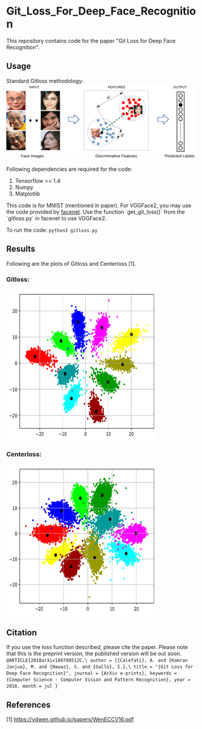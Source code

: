 # Git_Loss_For_Deep_Face_Recognition
This repository contains code for the paper "Git Loss for Deep Face Recognition". 

## Usage
Standard Gitloss methodology:
<img src="results/push-pull-distance-1.png"/>

Following dependencies are required for the code:

<ol>
  <li>Tensorflow >= 1.4 </li>
  <li>Numpy</li>
  <li>Matplotlib</li>
</ol>
This code is for MNIST (mentioned in paper). For VGGFace2, you may use the code provided by <a href="https://github.com/davidsandberg/facenet">facenet</a>. Use the function `get_git_loss()` from the `gitloss.py` in facenet to use VGGFace2. 

To run the code: `python3 gitloss.py`

## Results 
Following are the plots of Gitloss and Centerloss [1].
### Gitloss: 
<img src="results/git-loss-lc001-lg01.png" height="400" width="400"/>

### Centerloss: 
<img src="results/center-loss-lc001-lg0.png" height="400" width="400"/>

## Citation
If you use the loss function described, please cite the paper. Please note that this is the preprint version, the published version will be out soon.
`@ARTICLE{2018arXiv180708512C,\
   author = {{Calefati}, A. and {Kamran Janjua}, M. and {Nawaz}, S. and {Gallo}, I.},\
   title = "{Git Loss for Deep Face Recognition}",
   journal = {ArXiv e-prints},
   keywords = {Computer Science - Computer Vision and Pattern Recognition},
   year = 2018,
   month = jul
}`

## References
[1] https://ydwen.github.io/papers/WenECCV16.pdf

